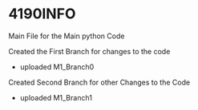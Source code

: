 # 4190INFO

Main File for the Main python Code

Created the First Branch for changes to the code
- uploaded M1_Branch0

Created Second Branch for other Changes to the Code
- uploaded M1_Branch1